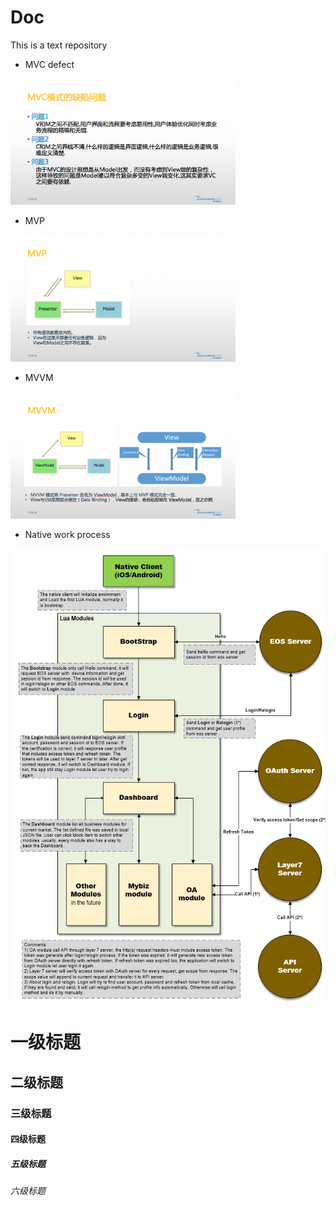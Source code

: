 # Doc
This is a text repository<br>

+ MVC defect

<img src="images/MVC_defect.png" alt="MVC" width="360" />

+ MVP 

<img src="images/MVP.png" alt="MVP" width="360" />

+ MVVM

<img src="images/MVVM.png" alt="MVVM" width="360" />

+ Native work process

<img src="images/struc_1.png" alt="" width="640" />



# 一级标题  
## 二级标题  
### 三级标题  
#### 四级标题  
##### 五级标题  
###### 六级标题  

